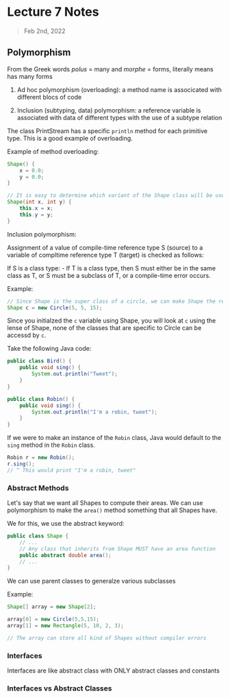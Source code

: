 # Lecture 7 Notes
> Feb 2nd, 2022

## Polymorphism

From the Greek words *polus* = many and *morphe* = forms, literally means has many forms

1. Ad hoc polymorphism (overloading): a method name is associcated with different blocs of code

2. Inclusion (subtyping, data) polymorphism: a reference variable is associated with data of different types with the use of a subtype relation

The class PrintStream has a specific `println` method for each primitive type. This is a good example of overloading.

Example of method overloading:

```java
Shape() {
    x = 0.0;
    y = 0.0;
}

// It is easy to determine which variant of the Shape class will be used
Shape(int x, int y) {
    this.x = x;
    this.y = y;
}
```

Inclusion polymorphism:

Assignment of a value of compile-time reference type S (source) to a variable of compltime reference type T (target) is checked as follows:

If S is a class type:
    - If T is a class type, then S must either be in the same class as T, or S must be a subclass of T, or a compile-time error occurs.

Example:

```java
// Since Shape is the super class of a circle, we can make Shape the reference type of a Cirle reference variable
Shape c = new Circle(5, 5, 15);
```

Since you initialzed the `c` variable using Shape, you will look at `c` using the lense of Shape, none of the classes that are specific to Circle can be accessd by `c`.

Take the following Java code:

```java
public class Bird() {
    public void sing() {
        System.out.println("Tweet");
    }
}

public class Robin() {
    public void sing() {
        System.out.println("I'm a robin, tweet");
    }
}
```

If we were to make an instance of the `Robin` class, Java would default to the `sing` method in the `Robin` class.

```java
Robin r = new Robin();
r.sing();
// ^ This would print "I'm a robin, tweet"
```

### Abstract Methods

Let's say that we want all Shapes to compute their areas. We can use polymorphism to make the `area()` method something that all Shapes have.

We for this, we use the abstract keyword:

```java
public class Shape {
    // ...
    // Any class that inherits from Shape MUST have an area function
    public abstract double area();
    // ...
}
```

We can use parent classes to generalze various subclasses

Example:

```java
Shape[] array = new Shape[2];

array[0] = new Circle(5,5,15);
array[1] = new Rectangle(5, 10, 2, 3);

// The array can store all kind of Shapes without compiler errors
```

### Interfaces

Interfaces are like abstract class with ONLY abstract classes and constants

### Interfaces vs Abstract Classes